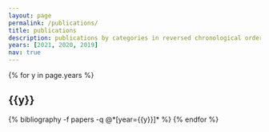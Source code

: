 ```yaml
---
layout: page
permalink: /publications/
title: publications
description: publications by categories in reversed chronological order. generated by jekyll-scholar.
years: [2021, 2020, 2019]
nav: true
---
```


<div class="publications">

{% for y in page.years %}

  <h2 class="year">{{y}}</h2>
  {% bibliography -f papers -q @*[year={{y}}]* %}
{% endfor %}

</div>
